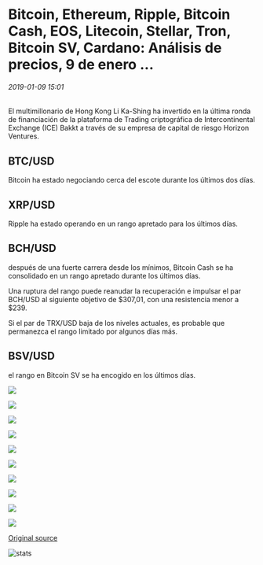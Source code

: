 # Bitcoin, Ethereum, Ripple, Bitcoin Cash, EOS, Litecoin, Stellar, Tron, Bitcoin SV, Cardano: Análisis de precios, 9 de enero ...

###### 2019-01-09 15:01

El multimillonario de Hong Kong Li Ka-Shing ha invertido en la última ronda de financiación de la plataforma de Trading criptográfica de Intercontinental Exchange (ICE) Bakkt a través de su empresa de capital de riesgo Horizon Ventures.

## BTC/USD

Bitcoin ha estado negociando cerca del escote durante los últimos dos días.

## XRP/USD

Ripple ha estado operando en un rango apretado para los últimos días.

## BCH/USD

después de una fuerte carrera desde los mínimos, Bitcoin Cash se ha consolidado en un rango apretado durante los últimos días.

Una ruptura del rango puede reanudar la recuperación e impulsar el par BCH/USD al siguiente objetivo de $307,01, con una resistencia menor a $239.

Si el par de TRX/USD baja de los niveles actuales, es probable que permanezca el rango limitado por algunos días más.

## BSV/USD

el rango en Bitcoin SV se ha encogido en los últimos días.

![](https://s3.cointelegraph.com/storage/uploads/view/be904810a3848ba899b6e9d4ccb3ab02.png)

![](https://s3.cointelegraph.com/storage/uploads/view/f82aa329275c5e9b30d30ef6977ce8e7.png)

![](https://s3.cointelegraph.com/storage/uploads/view/2fad5edd9313d88c0aa6b6d7f5afd760.png)

![](https://s3.cointelegraph.com/storage/uploads/view/4150ba4a557a40145a1d203c419be54c.png)

![](https://s3.cointelegraph.com/storage/uploads/view/30b0aa3c3e46f1d1f590d1af15a91d52.png)

![](https://s3.cointelegraph.com/storage/uploads/view/b443d114bd3ad8f615318e6e5443ab54.png)

![](https://s3.cointelegraph.com/storage/uploads/view/60512af1875bc82d9cf2973f18b94a00.png)

![](https://s3.cointelegraph.com/storage/uploads/view/e21d057a4de58d82e8c135a8bd9c9f35.png)

![](https://s3.cointelegraph.com/storage/uploads/view/098c7ca70f0c4df60c47f46345c53336.png)

![](https://s3.cointelegraph.com/storage/uploads/view/622254e029f4f2598b1316f927c2d77f.png)

[Original source](https://cointelegraph.com/news/bitcoin-ethereum-ripple-bitcoin-cash-eos-litecoin-stellar-tron-bitcoin-sv-cardano-price-analysis-jan-9)

![stats](https://c.statcounter.com/11760860/0/a89fa40b/1/ "stats")